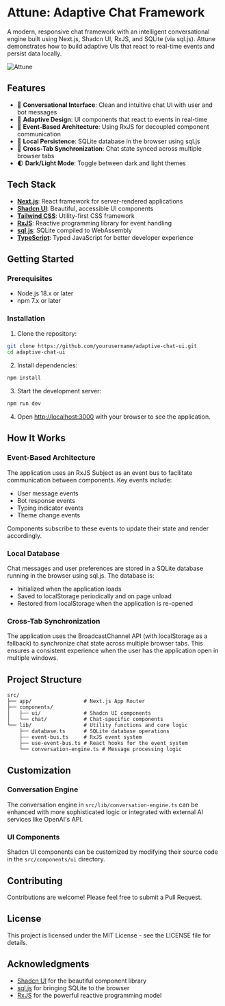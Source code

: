 # Attune: Adaptive Chat Framework

A modern, responsive chat framework with an intelligent conversational engine built using Next.js, Shadcn UI, RxJS, and SQLite (via sql.js). Attune demonstrates how to build adaptive UIs that react to real-time events and persist data locally.

![Attune](https://github.com/sunnypatneedi/attune/raw/main/public/screenshot.png)

## Features

- 💬 **Conversational Interface**: Clean and intuitive chat UI with user and bot messages
- 🎨 **Adaptive Design**: UI components that react to events in real-time
- 🔄 **Event-Based Architecture**: Using RxJS for decoupled component communication
- 💾 **Local Persistence**: SQLite database in the browser using sql.js
- 🔄 **Cross-Tab Synchronization**: Chat state synced across multiple browser tabs
- 🌓 **Dark/Light Mode**: Toggle between dark and light themes

## Tech Stack

- **[Next.js](https://nextjs.org)**: React framework for server-rendered applications
- **[Shadcn UI](https://ui.shadcn.com)**: Beautiful, accessible UI components
- **[Tailwind CSS](https://tailwindcss.com)**: Utility-first CSS framework
- **[RxJS](https://rxjs.dev)**: Reactive programming library for event handling
- **[sql.js](https://github.com/sql-js/sql.js)**: SQLite compiled to WebAssembly
- **[TypeScript](https://www.typescriptlang.org)**: Typed JavaScript for better developer experience

## Getting Started

### Prerequisites

- Node.js 18.x or later
- npm 7.x or later

### Installation

1. Clone the repository:

```bash
git clone https://github.com/yourusername/adaptive-chat-ui.git
cd adaptive-chat-ui
```

2. Install dependencies:

```bash
npm install
```

3. Start the development server:

```bash
npm run dev
```

4. Open [http://localhost:3000](http://localhost:3000) with your browser to see the application.

## How It Works

### Event-Based Architecture

The application uses an RxJS Subject as an event bus to facilitate communication between components. Key events include:

- User message events
- Bot response events
- Typing indicator events
- Theme change events

Components subscribe to these events to update their state and render accordingly.

### Local Database

Chat messages and user preferences are stored in a SQLite database running in the browser using sql.js. The database is:

- Initialized when the application loads
- Saved to localStorage periodically and on page unload
- Restored from localStorage when the application is re-opened

### Cross-Tab Synchronization

The application uses the BroadcastChannel API (with localStorage as a fallback) to synchronize chat state across multiple browser tabs. This ensures a consistent experience when the user has the application open in multiple windows.

## Project Structure

```
src/
├── app/                 # Next.js App Router
├── components/
│   ├── ui/              # Shadcn UI components
│   └── chat/            # Chat-specific components
└── lib/                 # Utility functions and core logic
    ├── database.ts      # SQLite database operations
    ├── event-bus.ts     # RxJS event system
    ├── use-event-bus.ts # React hooks for the event system
    └── conversation-engine.ts # Message processing logic
```

## Customization

### Conversation Engine

The conversation engine in `src/lib/conversation-engine.ts` can be enhanced with more sophisticated logic or integrated with external AI services like OpenAI's API.

### UI Components

Shadcn UI components can be customized by modifying their source code in the `src/components/ui` directory.

## Contributing

Contributions are welcome! Please feel free to submit a Pull Request.

## License

This project is licensed under the MIT License - see the LICENSE file for details.

## Acknowledgments

- [Shadcn UI](https://ui.shadcn.com) for the beautiful component library
- [sql.js](https://github.com/sql-js/sql.js) for bringing SQLite to the browser
- [RxJS](https://rxjs.dev) for the powerful reactive programming model

